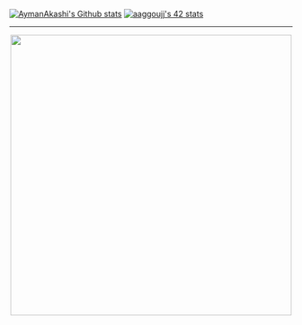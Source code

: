 
[![AymanAkashi's Github stats](https://github-readme-stats.vercel.app/api?username=AymanAkashi&count_private=true&show_icons=true&hide=contribs,issues&hide_border=true&theme=calm)](https://github.com/AymanAkashi?tab=repositories) [![aaggoujj's 42 stats](https://badge42.herokuapp.com/api/stats/aaggoujj?cursus=C%20reloaded)](https://github.com/AymanAkashi)
<hr>
<p align="center">
<img src="https://github.com/AymanAkashi/ds/blob/master/Group%201%20(2).png" width=500 hight=500/>
</p>

